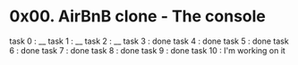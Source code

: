 # 0x00. AirBnB clone - The console

task 0 : __
task 1 : __
task 2 : __
task 3 : done
task 4 : done
task 5 : done
task 6 : done
task 7 : done
task 8 : done
task 9 : done
task 10 : I'm working on it
